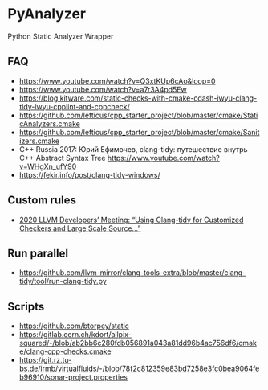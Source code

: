 # PyAnalyzer

Python Static Analyzer Wrapper

## FAQ

- https://www.youtube.com/watch?v=Q3xtKUp6cAo&loop=0
- https://www.youtube.com/watch?v=a7r3A4pd5Ew
- https://blog.kitware.com/static-checks-with-cmake-cdash-iwyu-clang-tidy-lwyu-cpplint-and-cppcheck/
- https://github.com/lefticus/cpp_starter_project/blob/master/cmake/StaticAnalyzers.cmake
- https://github.com/lefticus/cpp_starter_project/blob/master/cmake/Sanitizers.cmake
- C++ Russia 2017: Юрий Ефимочев, clang-tidy: путешествие внутрь C++ Abstract Syntax Tree <https://www.youtube.com/watch?v=WHgXn_ufY90>
- https://fekir.info/post/clang-tidy-windows/

## Custom rules

- [2020 LLVM Developers’ Meeting: “Using Clang-tidy for Customized Checkers and Large Scale Source...”](https://www.youtube.com/watch?v=UfLH7dORav8)

## Run parallel

- https://github.com/llvm-mirror/clang-tools-extra/blob/master/clang-tidy/tool/run-clang-tidy.py

## Scripts

- https://github.com/btorpey/static
- https://gitlab.cern.ch/kdort/allpix-squared/-/blob/ab2bb6c280fdb056891a043a81dd96b4ac756df6/cmake/clang-cpp-checks.cmake
- https://git.rz.tu-bs.de/irmb/virtualfluids/-/blob/78f2c812359e83bd7258e3fc0bea9064feb96910/sonar-project.properties
